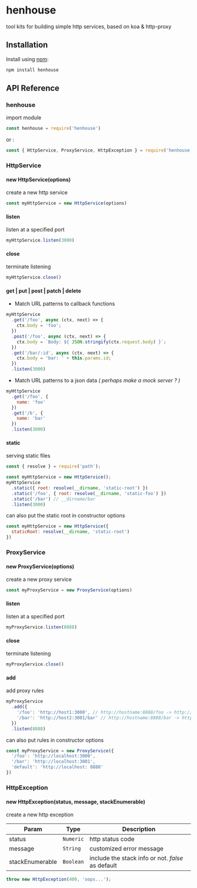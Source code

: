 # henhouse
tool kits for building simple http services, based on koa &amp; http-proxy

## Installation

Install using [npm](https://www.npmjs.org/):

```sh
npm install henhouse
```

## API Reference

### henhouse
import module
```javascript
const henhouse = require('henhouse')
```
or :
```javascript
const { HttpService, ProxyService, HttpException } = require('henhouse')
```

### HttpService

#### new HttpService(options)
create a new http service
```javascript
const myHttpService = new HttpService(options)
```

#### listen
listen at a specified port
```javascript
myHttpService.listen(3000)
```

#### close
terminate listening
```javascript
myHttpService.close()
```

#### get | put | post | patch | delete
* Match URL patterns to callback functions
```javascript
myHttpService
  .get('/foo', async (ctx, next) => {
    ctx.body = 'foo';
  })
  .post('/foo', async (ctx, next) => {
    ctx.body = `Body: ${ JSON.stringify(ctx.request.body) }`;
  })
  .get('/bar/:id', async (ctx, next) => {
    ctx.body = 'bar: ' + this.params.id;
  })
  .listen(3000)
```

* Match URL patterns to a json data _( perhaps make a mock server ? )_
```javascript
myHttpService
  .get('/foo', {
    name: 'foo'
  })
  .get('/b', {
    name: 'bar'
  })
  .listen(3000)
```

#### static
 serving static files
```javascript
const { resolve } = require('path');

const myHttpService = new HttpService();
myHttpService
  .static({ root: resolve(__dirname, 'static-root') })
  .static('/foo', { root: resolve(__dirname, 'static-foo') })
  .static('/bar') // __dirname/bar
  .listen(3000)
```
can also put the static root in constructor options
```javascript
const myHttpService = new HttpService({
  staticRoot: resolve(__dirname, 'static-root')
})

```

### ProxyService

#### new ProxyService(options)
create a new proxy service
```javascript
const myProxyService = new ProxyService(options)
```

#### listen
listen at a specified port
```javascript
myProxyService.listen(8888)
```

#### close
terminate listening
```javascript
myProxyService.close()
```

#### add
add proxy rules
```javascript
myProxyService
  .add({
    '/foo': 'http://host1:3000', // http://hostname:8888/foo -> http://host1:3000
    '/bar': 'http://host2:3001/bar' // http://hostname:8888/bar -> http://host2:3001/bar
  })
  .listen(8888)
```
can also put rules in constructor options
```javascript
const myProxyService = new ProxyService({
  '/foo': 'http://localhost:3000',
  '/bar': 'http://localhost:3001',
  'default': 'http://localhost: 8888'
})
```

### HttpException

#### new HttpException(status, message, stackEnumerable)
create a new http exception

| Param           | Type                 | Description                              |
| --------------- | -------------------- | ---------------------------------------- |
| status          | <code>Numeric</code> | http status code                         |
| message         | <code>String</code>  | customized error message                 |
| stackEnumerable | <code>Boolean</code> | include the stack info or not. _false_ as default |

```javascript
throw new HttpException(400, 'oops...');
```
